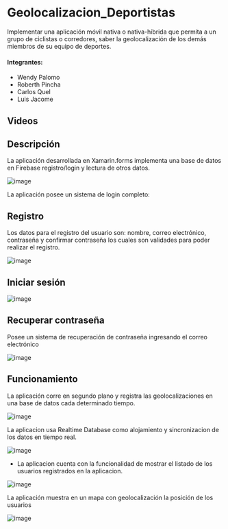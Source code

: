 # Geolocalizacion_Deportistas

Implementar una aplicación móvil nativa o nativa-híbrida que permita a un grupo de ciclistas o corredores, saber la geolocalización de los demás miembros de su equipo de deportes.

#### Integrantes:

* Wendy Palomo
* Roberth Pincha
* Carlos Quel
* Luis Jacome

## Videos

## Descripción

La aplicación desarrollada en Xamarin.forms implementa una base de datos en Firebase registro/login y lectura de otros datos. 

![image](https://user-images.githubusercontent.com/58127103/188853533-267964ec-481e-4d5f-9296-e858a6f0fd26.png)

La aplicación posee un sistema de login completo: 

## Registro

 Los datos para el registro del usuario son: nombre, correo electrónico, contraseña y confirmar contraseña los cuales son validades para poder realizar el registro.

![image](https://user-images.githubusercontent.com/58127103/188853893-5fdbf09d-686f-441a-b229-c999261bfe34.png)

## Iniciar sesión

![image](https://user-images.githubusercontent.com/58127103/188855315-dc544006-a050-460a-b67a-79faa7ce9a7c.png)

## Recuperar contraseña

Posee un sistema de recuperación de contraseña ingresando el correo electrónico

![image](https://user-images.githubusercontent.com/58127103/188855439-2002e11c-4023-4972-9293-9c29ffd08eed.png)




## Funcionamiento

La aplicación corre en segundo plano y registra las geolocalizaciones en una base de datos cada determinado tiempo.

![image](https://user-images.githubusercontent.com/58127103/188857939-beef4401-ca15-4bc0-9d83-72b44ce5e3f2.png)

La aplicacion usa Realtime Database como alojamiento y sincronizacion de los datos en tiempo real.

![image](https://user-images.githubusercontent.com/58127103/188857291-fb3431af-d83e-459d-87c9-b11f17041bf9.png)

* La aplicacion cuenta con la funcionalidad de mostrar el listado de los usuarios registrados en la aplicacion.

![image](https://user-images.githubusercontent.com/58127103/188864199-f22e6e68-b39e-4793-80bc-2f26028f79a6.png)

La aplicación muestra en un mapa con geolocalización la posición de los usuarios

![image](https://user-images.githubusercontent.com/58127103/188864146-295481c2-72f8-4a40-8abd-e82368403a7a.png)
